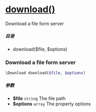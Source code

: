 [download()](http://twinh.github.com/widget/api/download)
=========================================================

Download a file form server

##### 目录
* download($file, $options)

### Download a file form server
```php
\Download download($file, $options)
```

##### 参数
* **$file** `string` The file path
* **$options** `array` The property options

